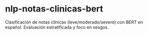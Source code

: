 # nlp-notas-clinicas-bert
Clasificación de notas clínicas (leve/moderado/severo) con BERT en español. Evaluación estratificada y foco en sesgos.
